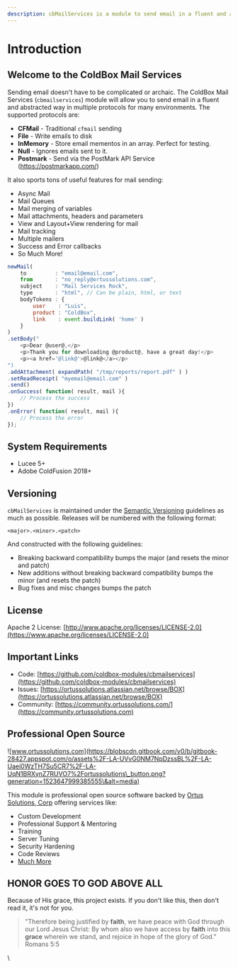 ```yaml
---
description: cbMailServices is a module to send email in a fluent and abstracted approach.
---
```


# Introduction

## Welcome to the ColdBox Mail Services

Sending email doesn't have to be complicated or archaic. The ColdBox Mail Services (`cbmailservices`) module will allow you to send email in a fluent and abstracted way in multiple protocols for many environments. The supported protocols are:

* **CFMail** - Traditional `cfmail` sending
* **File** - Write emails to disk
* **InMemory** - Store email mementos in an array. Perfect for testing.
* **Null** - Ignores emails sent to it.
* **Postmark** - Send via the PostMark API Service (https://postmarkapp.com/)

It also sports tons of useful features for mail sending:

* Async Mail
* Mail Queues
* Mail merging of variables
* Mail attachments, headers and parameters
* View and Layout+View rendering for mail
* Mail tracking
* Multiple mailers
* Success and Error callbacks
* So Much More!

```javascript
newMail( 
	to         : "email@email.com",
	from       : "no_reply@ortussolutions.com",
	subject    : "Mail Services Rock",
	type       : "html", // Can be plain, html, or text
	bodyTokens : { 
		user    : "Luis", 
		product : "ColdBox", 
		link    : event.buildLink( 'home' )
	}
)
.setBody("
    <p>Dear @user@,</p>
    <p>Thank you for downloading @product@, have a great day!</p>
    <p><a href='@link@'>@link@</a></p> 
")
.addAttachment( expandPath( "/tmp/reports/report.pdf" ) )
.setReadReceipt( "myemail@email.com" )
.send()
.onSuccess( function( result, mail ){
	// Process the success
})
.onError( function( result, mail ){
	// Process the error
});
```

## System Requirements

* Lucee 5+
* Adobe ColdFusion 2018+

## Versioning <a href="versioning" id="versioning"></a>

`cbMailServices` is maintained under the [Semantic Versioning](http://semver.org) guidelines as much as possible. Releases will be numbered with the following format:

```
<major>.<minor>.<patch>
```

And constructed with the following guidelines:

* Breaking backward compatibility bumps the major (and resets the minor and patch)
* New additions without breaking backward compatibility bumps the minor (and resets the patch)
* Bug fixes and misc changes bumps the patch

## License <a href="license" id="license"></a>

Apache 2 License: [http://www.apache.org/licenses/LICENSE-2.0](https://www.apache.org/licenses/LICENSE-2.0)​

## Important Links <a href="important-links" id="important-links"></a>

* Code: [https://github.com/coldbox-modules/cbmailservices](https://github.com/coldbox-modules/cbmailservices)​
* Issues: [https://ortussolutions.atlassian.net/browse/BOX](https://ortussolutions.atlassian.net/browse/BOX)​
* Community: [https://community.ortussolutions.com/](https://community.ortussolutions.com)​

## Professional Open Source <a href="professional-open-source" id="professional-open-source"></a>

![www.ortussolutions.com](https://blobscdn.gitbook.com/v0/b/gitbook-28427.appspot.com/o/assets%2F-LA-UVvG0NM7NpDzssBL%2F-LA-Uaei0WzTH7Su5CR7%2F-LA-UqN1BRXynZ7RUVO7%2Fortussolutions\_button.png?generation=1523647999385555\&alt=media)

This module is professional open source software backed by [Ortus Solutions, Corp](http://www.ortussolutions.com/services) offering services like:

* Custom Development
* Professional Support & Mentoring
* Training
* Server Tuning
* Security Hardening
* Code Reviews
* [Much More](http://www.ortussolutions.com/services)

## HONOR GOES TO GOD ABOVE ALL <a href="honor-goes-to-god-above-all" id="honor-goes-to-god-above-all"></a>

Because of His grace, this project exists. If you don't like this, then don't read it, it's not for you.

> "Therefore being justified by **faith**, we have peace with God through our Lord Jesus Christ: By whom also we have access by **faith** into this **grace** wherein we stand, and rejoice in hope of the glory of God." Romans 5:5

\
